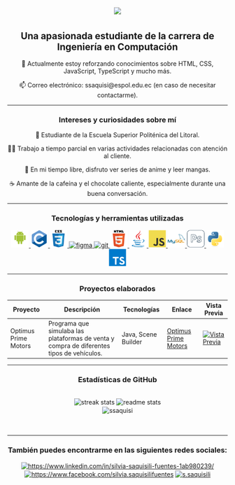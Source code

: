 <h1 align="center">
  <img src="https://readme-typing-svg.herokuapp.com/?font=Righteous&size=35&center=true&vCenter=true&width=500&height=70&duration=4000&lines=¡Hola+a+todos!+👋;+¡Soy+Silvia+Saquisili!+🌹;" />
</h1>

<h2 align="center">Una apasionada estudiante de la carrera de Ingeniería en Computación</h2>

<div align="center">
<p>🌱 Actualmente estoy reforzando conocimientos sobre HTML, CSS, JavaScript, TypeScript y mucho más.</p>
  
<p>📫 Correo electrónico: ssaquisi@espol.edu.ec (en caso de necesitar contactarme).</p>
</div>
<hr/>
<h3 align="center">Intereses y curiosidades sobre mí</h3>
<p align="center">🌼 Estudiante de la Escuela Superior Politénica del Litoral.</p>
<p align="center">👩‍💻 Trabajo a tiempo parcial en varias actividades relacionadas con atención al cliente.</p>
<p align="center">📖 En mi tiempo libre, disfruto ver series de anime y leer mangas.</p>
<p align="center">☕ Amante de la cafeína y el chocolate caliente, especialmente durante una buena conversación.</p>

<hr/>
<h3 align="center">Tecnologías y herramientas utilizadas</h3>
<p align="center"> <a href="https://developer.android.com" target="_blank" rel="noreferrer"> <img src="https://raw.githubusercontent.com/devicons/devicon/master/icons/android/android-original-wordmark.svg" alt="android" width="40" height="40"/> </a> <a href="https://www.cprogramming.com/" target="_blank" rel="noreferrer"> <img src="https://raw.githubusercontent.com/devicons/devicon/master/icons/c/c-original.svg" alt="c" width="40" height="40"/> </a> <a href="https://www.w3schools.com/css/" target="_blank" rel="noreferrer"> <img src="https://raw.githubusercontent.com/devicons/devicon/master/icons/css3/css3-original-wordmark.svg" alt="css3" width="40" height="40"/> </a> <a href="https://www.figma.com/" target="_blank" rel="noreferrer"> <img src="https://www.vectorlogo.zone/logos/figma/figma-icon.svg" alt="figma" width="40" height="40"/> </a> <a href="https://git-scm.com/" target="_blank" rel="noreferrer"> <img src="https://www.vectorlogo.zone/logos/git-scm/git-scm-icon.svg" alt="git" width="40" height="40"/> </a> <a href="https://www.w3.org/html/" target="_blank" rel="noreferrer"> <img src="https://raw.githubusercontent.com/devicons/devicon/master/icons/html5/html5-original-wordmark.svg" alt="html5" width="40" height="40"/> </a> <a href="https://www.java.com" target="_blank" rel="noreferrer"> <img src="https://raw.githubusercontent.com/devicons/devicon/master/icons/java/java-original.svg" alt="java" width="40" height="40"/> </a> <a href="https://developer.mozilla.org/en-US/docs/Web/JavaScript" target="_blank" rel="noreferrer"> <img src="https://raw.githubusercontent.com/devicons/devicon/master/icons/javascript/javascript-original.svg" alt="javascript" width="40" height="40"/> </a> <a href="https://www.mysql.com/" target="_blank" rel="noreferrer"> <img src="https://raw.githubusercontent.com/devicons/devicon/master/icons/mysql/mysql-original-wordmark.svg" alt="mysql" width="40" height="40"/> </a> <a href="https://www.photoshop.com/en" target="_blank" rel="noreferrer"> <img src="https://raw.githubusercontent.com/devicons/devicon/master/icons/photoshop/photoshop-line.svg" alt="photoshop" width="40" height="40"/> </a> <a href="https://www.python.org" target="_blank" rel="noreferrer"> <img src="https://raw.githubusercontent.com/devicons/devicon/master/icons/python/python-original.svg" alt="python" width="40" height="40"/> </a> <a href="https://www.typescriptlang.org/" target="_blank" rel="noreferrer"> <img src="https://raw.githubusercontent.com/devicons/devicon/master/icons/typescript/typescript-original.svg" alt="typescript" width="40" height="40"/> </a> </p>

<hr/>
<h3 align="center">Proyectos elaborados</h3>

  | Proyecto | Descripción | Tecnologías | Enlace | Vista Previa |
  |----------|-------------|---------------|--------|--------------|
  | Optimus Prime Motors | Programa que simulaba las plataformas de venta y compra de diferentes tipos de vehículos. | Java, Scene Builder | [Optimus Prime Motors](https://github.com/KevinJSalazar/Proyecto1-Estructuras-Grupo10.git) | [![Vista Previa](https://github.com/ssaquisi/ssaquisi/assets/optimus.png)](https://github.com/KevinJSalazar/Proyecto1-Estructuras-Grupo10.git) |
  
  

<hr/>
<h3 align="center">Estadísticas de GitHub</h3>
<br>
<div align=center>
  <img width=390 src="https://github-readme-streak-stats-salesp07.vercel.app/?user=ssaquisi&count_private=true&theme=react&border_radius=10" alt="streak stats"/>
  <img width=390 src="https://github-readme-stats-salesp07.vercel.app/api?username=ssaquisi&count_private=true&show_icons=true&theme=react&rank_icon=github&border_radius=10" alt="readme stats" />
  <br/>
  <img width=325 align="center" src="https://github-readme-stats.vercel.app/api/top-langs?username=ssaquisi&hide=HTML&langs_count=8&layout=compact&theme=react&border_radius=10&size_weight=0.5&count_weight=0.5&exclude_repo=github-readme-stats" alt="ssaquisi"/>
</div>
<br/><br/>
<hr/>

<h3 align="center">También puedes encontrarme en las siguientes redes sociales:</h3>
<p align="center">
<a href="https://www.linkedin.com/in/silvia-saquisili-fuentes-1ab980239/" target="blank"><img align="center" src="https://raw.githubusercontent.com/rahuldkjain/github-profile-readme-generator/master/src/images/icons/Social/linked-in-alt.svg" alt="https://www.linkedin.com/in/silvia-saquisili-fuentes-1ab980239/" height="30" width="40" /></a>
<a href="https://www.facebook.com/silvia.saquisilifuentes" target="blank"><img align="center" src="https://raw.githubusercontent.com/rahuldkjain/github-profile-readme-generator/master/src/images/icons/Social/facebook.svg" alt="https://www.facebook.com/silvia.saquisilifuentes" height="30" width="40" /></a>
<a href="https://instagram.com/s.saquisili" target="blank"><img align="center" src="https://raw.githubusercontent.com/rahuldkjain/github-profile-readme-generator/master/src/images/icons/Social/instagram.svg" alt="s.saquisili" height="30" width="40" /></a>
</p>

